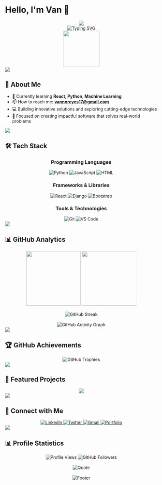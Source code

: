 # Hello, I'm Van 👋

<div align="center">
  <img src="https://capsule-render.vercel.app/api?type=waving&color=007ACC&height=200&section=header&text=Van&fontSize=80&fontColor=FFFFFF&animation=fadeIn&fontAlignY=35&desc=&descAlignY=55&descSize=20" />
</div>

<div align="center">
  <img src="https://readme-typing-svg.herokuapp.com?font=Orbitron&size=28&duration=3000&pause=1000&color=007ACC&center=true&vCenter=true&width=600&lines=Computer+Science+Student;Problem+Solver;Always+Learning+New+Technologies" alt="Typing SVG" />
</div>

<div align="center">
  <img src="https://media.tenor.com/B7wabDVkJUoAAAAi/86anime-eighty-six.gif" width="120"/>
</div>

<img src="https://user-images.githubusercontent.com/73097560/115834477-dbab4500-a447-11eb-908a-139a6edaec5c.gif">

## 🚀 About Me

- 🌱 Currently learning **React, Python, Machine Learning**
- 📫 How to reach me: **vannnreyes17@gmail.com**
- 💻 Building innovative solutions and exploring cutting-edge technologies
- 🎯 Focused on creating impactful software that solves real-world problems

<img src="https://user-images.githubusercontent.com/73097560/115834477-dbab4500-a447-11eb-908a-139a6edaec5c.gif">

## 🛠️ Tech Stack

<div align="center">

### Programming Languages
<img src="https://img.shields.io/badge/Python-007ACC?style=for-the-badge&logo=python&logoColor=FFFFFF&labelColor=1a1a1a&border=007ACC" alt="Python"/>
<img src="https://img.shields.io/badge/JavaScript-007ACC?style=for-the-badge&logo=javascript&logoColor=FFFFFF&labelColor=1a1a1a" alt="JavaScript"/>
<img src="https://img.shields.io/badge/HTML-007ACC?style=for-the-badge&logo=html5&logoColor=FFFFFF&labelColor=1a1a1a" alt="HTML"/>

### Frameworks & Libraries
<img src="https://img.shields.io/badge/React-007ACC?style=for-the-badge&logo=react&logoColor=FFFFFF&labelColor=1a1a1a" alt="React"/>
<img src="https://img.shields.io/badge/Django-007ACC?style=for-the-badge&logo=django&logoColor=FFFFFF&labelColor=1a1a1a" alt="Django"/>
<img src="https://img.shields.io/badge/Bootstrap-007ACC?style=for-the-badge&logo=bootstrap&logoColor=FFFFFF&labelColor=1a1a1a" alt="Bootstrap"/>

### Tools & Technologies
<img src="https://img.shields.io/badge/Git-007ACC?style=for-the-badge&logo=git&logoColor=FFFFFF&labelColor=1a1a1a" alt="Git"/>
<img src="https://img.shields.io/badge/VS_Code-007ACC?style=for-the-badge&logo=visual-studio-code&logoColor=FFFFFF&labelColor=1a1a1a" alt="VS Code"/>

</div>

<img src="https://user-images.githubusercontent.com/73097560/115834477-dbab4500-a447-11eb-908a-139a6edaec5c.gif">

## 📊 GitHub Analytics

<div align="center">
  <img height="180em" src="https://github-readme-stats.vercel.app/api?username=VanK17&show_icons=true&theme=transparent&include_all_commits=true&count_private=true&bg_color=E6F3FF&title_color=007ACC&icon_color=007ACC&text_color=1a1a1a&border_color=007ACC"/>
  <img height="180em" src="https://github-readme-stats.vercel.app/api/top-langs/?username=VanK17&layout=compact&langs_count=8&theme=transparent&bg_color=E6F3FF&title_color=007ACC&icon_color=007ACC&text_color=1a1a1a&border_color=007ACC"/>
</div>

<br/>

<div align="center">
  <img src="https://github-readme-streak-stats.herokuapp.com/?user=VanK17&theme=transparent&background=E6F3FF&ring=007ACC&fire=007ACC&currStreakLabel=007ACC&sideNums=1a1a1a&currStreakNum=1a1a1a&dates=1a1a1a&sideLabels=1a1a1a&border=007ACC" alt="GitHub Streak"/>
</div>

<br/>

<div align="center">
  <img src="https://github-readme-activity-graph.vercel.app/graph?username=VanK17&bg_color=E6F3FF&color=007ACC&line=007ACC&point=1a1a1a&area=true&area_color=007ACC&hide_border=true" alt="GitHub Activity Graph"/>
</div>

<img src="https://user-images.githubusercontent.com/73097560/115834477-dbab4500-a447-11eb-908a-139a6edaec5c.gif">

## 🏆 GitHub Achievements

<div align="center">
  <img src="https://github-profile-trophy.vercel.app/?username=VanK17&theme=flat&no-frame=true&no-bg=false&margin-w=4&row=1&column=6&background=E6F3FF&title_color=007ACC" alt="GitHub Trophies"/>
</div>

<img src="https://user-images.githubusercontent.com/73097560/115834477-dbab4500-a447-11eb-908a-139a6edaec5c.gif">

## 🎯 Featured Projects

<div align="center">
  <a href="https://github.com/VanK17/FER_Training">
    <img align="center" src="https://github-readme-stats.vercel.app/api/pin/?username=VanK17&repo=project1&theme=transparent&bg_color=E6F3FF&title_color=007ACC&icon_color=007ACC&text_color=1a1a1a&border_color=007ACC" />
  </a>
</div>

<img src="https://user-images.githubusercontent.com/73097560/115834477-dbab4500-a447-11eb-908a-139a6edaec5c.gif">

## 🤝 Connect with Me

<div align="center">
  <a href="https://linkedin.com/in/yourprofile">
    <img src="https://img.shields.io/badge/LinkedIn-007ACC?style=for-the-badge&logo=linkedin&logoColor=FFFFFF&labelColor=1a1a1a" alt="LinkedIn"/>
  </a>
  <a href="https://twitter.com/yourhandle">
    <img src="https://img.shields.io/badge/Twitter-007ACC?style=for-the-badge&logo=twitter&logoColor=FFFFFF&labelColor=1a1a1a" alt="Twitter"/>
  </a>
  <a href="mailto:vannnreyes17@gmail.com">
    <img src="https://img.shields.io/badge/Gmail-007ACC?style=for-the-badge&logo=gmail&logoColor=FFFFFF&labelColor=1a1a1a" alt="Gmail"/>
  </a>
  <a href="https://yourportfolio.com">
    <img src="https://img.shields.io/badge/Portfolio-007ACC?style=for-the-badge&logo=About.me&logoColor=FFFFFF&labelColor=1a1a1a" alt="Portfolio"/>
  </a>
</div>

<img src="https://user-images.githubusercontent.com/73097560/115834477-dbab4500-a447-11eb-908a-139a6edaec5c.gif">

## 📊 Profile Statistics

<div align="center">
  <img src="https://komarev.com/ghpvc/?username=VanK17&label=Profile%20Views&color=007ACC&style=for-the-badge&labelColor=1a1a1a" alt="Profile Views" />
  <img src="https://img.shields.io/github/followers/VanK17?label=Followers&style=for-the-badge&color=007ACC&labelColor=1a1a1a" alt="GitHub Followers" />
</div>

<br/>

<div align="center">
  <img src="https://quotes-github-readme.vercel.app/api?type=horizontal&theme=transparent&border=true&quote=Innovation%20distinguishes%20between%20a%20leader%20and%20a%20follower&author=Steve%20Jobs&bg_color=E6F3FF&color=007ACC" alt="Quote"/>
</div>

<br/>

<div align="center">
  <img src="https://capsule-render.vercel.app/api?type=waving&color=007ACC&height=150&section=footer&text=Thanks%20for%20visiting!&fontSize=30&fontColor=FFFFFF&animation=twinkling" alt="Footer"/>
</div>
